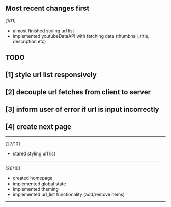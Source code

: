 Most recent changes first
---------------------------------------------------------------------

[1/11]

- almost finished styling url list 
- implemented youtubeDataAPI with fetching data (thumbnail, title, description etc)

## TODO
## [1] style url list responsively 
## [2] decouple url fetches from client to server 
## [3] inform user of error if url is input incorrectly 
## [4] create next page
---------------------------------------------------------------------

[27/10]

- stared styling url list 

---------------------------------------------------------------------

[26/10]

- created homepage
- implemented global state
- implemented theming
- implemented url_list functionality (add/remove items)

---------------------------------------------------------------------
